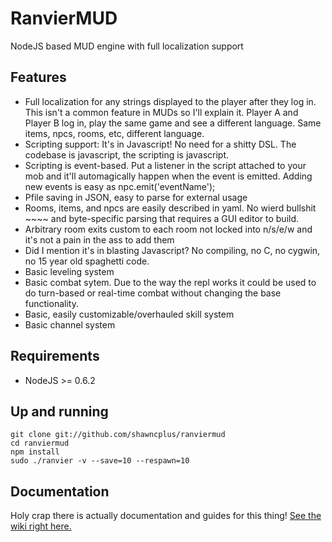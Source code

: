 # RanvierMUD
NodeJS based MUD engine with full localization support

## Features
* Full localization for any strings displayed to the player after they log in. This isn't a common feature in MUDs so I'll explain it. Player A and Player B log in, play the same game and see a different language. Same items, npcs, rooms, etc, different language.
* Scripting support: It's in Javascript! No need for a shitty DSL. The codebase is javascript, the scripting is javascript.
* Scripting is event-based. Put a listener in the script attached to your mob and it'll automagically happen when the event is emitted. Adding new events is easy as npc.emit('eventName');
* Pfile saving in JSON, easy to parse for external usage
* Rooms, items, and npcs are easily described in yaml. No wierd bullshit ~~~~ and byte-specific parsing that requires a GUI editor to build.
* Arbitrary room exits custom to each room not locked into n/s/e/w and it's not a pain in the ass to add them
* Did I mention it's in blasting Javascript? No compiling, no C, no cygwin, no 15 year old spaghetti code.
* Basic leveling system
* Basic combat sytem. Due to the way the repl works it could be used to do turn-based or real-time combat without changing the base functionality.
* Basic, easily customizable/overhauled skill system
* Basic channel system

## Requirements

* NodeJS >= 0.6.2

## Up and running

    git clone git://github.com/shawncplus/ranviermud
    cd ranviermud
    npm install
    sudo ./ranvier -v --save=10 --respawn=10


## Documentation
Holy crap there is actually documentation and guides for this thing!
[See the wiki right here.](https://github.com/shawncplus/ranviermud/wiki/Home)

